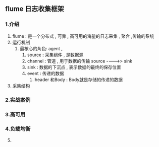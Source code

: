 ## flume 日志收集框架

### 1.介绍

1. flume : 是一个分布式 , 可靠 , 高可用的海量的日志采集 , 聚合 ,传输的系统
2. 运行机制
   1. 最核心的角色: agent , 
      1. source : 采集组件 , 是数据源
      2. channel : 管道 , 用于数据的传输 source ---->> sink
      3. sink : 数据的下沉点 , 表示数据的最终的保存位置
      4. event : 传递的数据 
         1. header 和Body : Body就是存储的传递的数据
3. 采集结构

### 2.实战案例

































### 3.高可用

### 4.负载均衡

5.